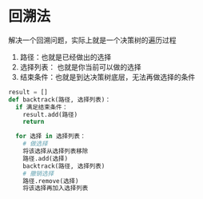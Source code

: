 # 回溯法

解决一个回溯问题，实际上就是一个决策树的遍历过程

1. 路径：也就是已经做出的选择
2. 选择列表： 也就是你当前可以做的选择
3. 结束条件：也就是到达决策树底层，无法再做选择的条件

```python
result = []
def backtrack(路径, 选择列表)：
  if 满足结束条件：
    result.add(路径)
    return

  for 选择 in 选择列表：
    # 做选择
    将该选择从选择列表移除
    路径.add(选择)
    backtrack(路径, 选择列表)
    # 撤销选择
    路径.remove(选择)
    将该选择再加入选择列表
```
